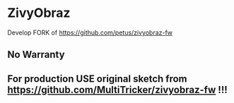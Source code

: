 # ZivyObraz
Develop FORK of https://github.com/petus/zivyobraz-fw

## No Warranty
## For production USE original sketch from https://github.com/MultiTricker/zivyobraz-fw !!!
